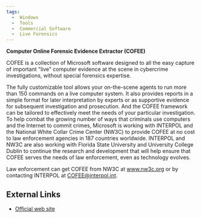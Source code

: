 ```yaml
---
tags:
  -  Windows
  -  Tools
  -  Commercial Software
  -  Live Forensics
---
```

**Computer Online Forensic Evidence Extractor (COFEE)**

COFEE is a collection of Microsoft software designed to all the easy
capture of important "live" computer evidence at the scene in cybercrime
investigations, without special forensics expertise.

The fully customizable tool allows your on-the-scene agents to run more
than 150 commands on a live computer system. It also provides reports in
a simple format for later interpretation by experts or as supportive
evidence for subsequent investigation and prosecution. And the COFEE
framework can be tailored to effectively meet the needs of your
particular investigation. To help combat the growing number of ways that
criminals use computers and the Internet to commit crimes, Microsoft is
working with INTERPOL and the National White Collar Crime Center (NW3C)
to provide COFEE at no cost to law enforcement agencies in 187 countries
worldwide. INTERPOL and NW3C are also working with Florida State
University and University College Dublin to continue the research and
development that will help ensure that COFEE serves the needs of law
enforcement, even as technology evolves.

Law enforcement can get COFEE from NW3C at www.nw3c.org or by contacting
INTERPOL at COFEE@interpol.int.

## External Links

- [Official web
  site](http://www.microsoft.com/industry/government/solutions/cofee/default.aspx)